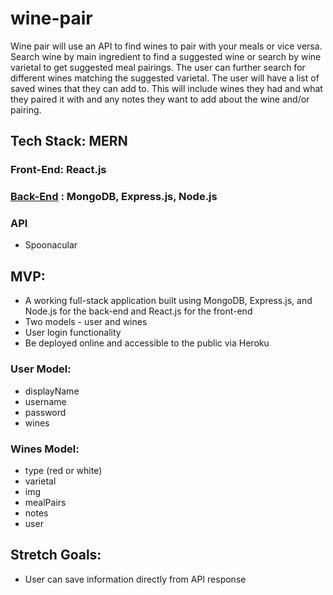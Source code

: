 # wine-pair
Wine pair will use an API to find wines to pair with your meals or vice versa. Search wine by main ingredient to find a suggested wine or search by wine varietal to get suggested meal pairings. The user can further search for different wines matching the suggested varietal. The user will have a list of saved wines that they can add to. This will include wines they had and what they paired it with and any notes they want to add about the wine and/or pairing. 

## Tech Stack: MERN
### Front-End: React.js
### [Back-End](https://github.com/khodgesx/wine-pair-back/blob/main/README.md) : MongoDB, Express.js, Node.js



### API
- Spoonacular 

## MVP:
- A working full-stack application built using MongoDB, Express.js, and Node.js for the back-end and React.js for the front-end
- Two models - user and wines
- User login functionality
- Be deployed online and accessible to the public via Heroku

### User Model: 
- displayName
- username
- password
- wines

### Wines Model:
- type (red or white)
- varietal
- img
- mealPairs
- notes
- user

## Stretch Goals:
- User can save information directly from API response 



